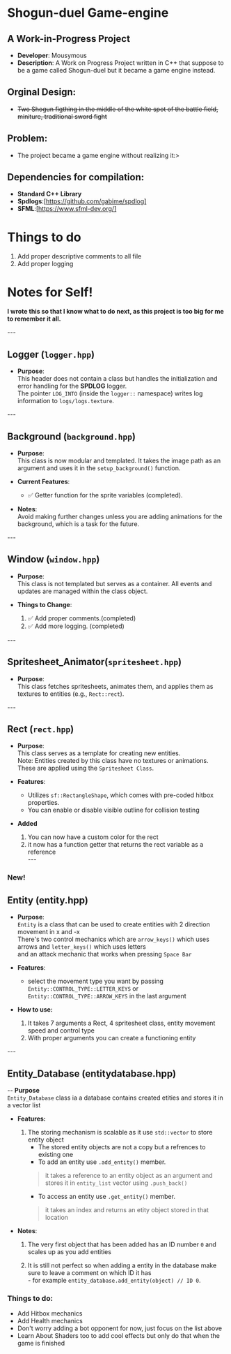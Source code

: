 # Shogun-duel Game-engine 

## A Work-in-Progress Project

- **Developer**: Mousymous<br>
- **Description**: A Work on Progress Project written in C++ that suppose to be a game called Shogun-duel but it became a game engine instead.<br>

## Orginal Design:

- ~~Two Shogun figthing in the middle of the white spot of the battle field, miniture, traditional sword fight~~

## Problem:

- The project became a game engine without realizing it:>

## Dependencies for compilation:

- **Standard C++ Library**<br>
- **Spdlogs**:[https://github.com/gabime/spdlog]<br>
- **SFML**:[https://www.sfml-dev.org/]<br>

# Things to do

1. Add proper descriptive comments to all file<br>
2. Add proper logging<br>

# Notes for Self!<br>

**I wrote this so that I know what to do next, as this project is too big for me to remember it all.**<br>

---<br>

## Logger (`logger.hpp`)<br>

- **Purpose**:<br>
  This header does not contain a class but handles the initialization and error handling for the **SPDLOG** logger.<br>
  The pointer `LOG_INTO` (inside the `logger::` namespace) writes log information to `logs/logs.texture`.<br>

---<br>

## Background (`background.hpp`)<br>

- **Purpose**:<br>
  This class is now modular and templated. It takes the image path as an argument and uses it in the `setup_background()` function.<br>

- **Current Features**:<br>
  - ✅ Getter function for the sprite variables (completed).<br>

- **Notes**:<br>
  Avoid making further changes unless you are adding animations for the background, which is a task for the future.<br>

---<br>

## Window (`window.hpp`)<br>

- **Purpose**:<br>
  This class is not templated but serves as a container. All events and updates are managed within the class object.<br>

- **Things to Change**:<br>
  1. ✅ Add proper comments.(completed)<br>
  2. ✅ Add more logging. (completed)<br>

---<br>

## Spritesheet_Animator(`spritesheet.hpp`)<br>

- **Purpose**:<br>
  This class fetches spritesheets, animates them, and applies them as textures to entities (e.g., `Rect::rect`).<br>


---<br>

## Rect (`rect.hpp`)<br>

- **Purpose**:<br>
  This class serves as a template for creating new entities.<br>
  Note: Entities created by this class have no textures or animations. These are applied using the `Spritesheet Class`.<br>

- **Features**:<br>
  - Utilizes `sf::RectangleShape`, which comes with pre-coded hitbox properties.<br>
  - You can enable or disable visible outline for collision testing 


- **Added**
  1. You can now have a custom color for the rect<br>
  2. it now has a function getter that returns the rect variable as a reference<br>
---<br>

### New! <br>
## Entity (entity.hpp)

- **Purpose**: <br>
    `Entity` is a class that can be used to create entities with 2 direction movement in x and -x <br>
     There's two control mechanics which are `arrow_keys()` which uses arrows and `letter_keys()` which uses letters<br>
     and an attack mechanic that works when pressing `Space Bar`<br>

- **Features**:<br>
    - select the movement type you want by passing ` Entity::CONTROL_TYPE::LETTER_KEYS` or ` Entity::CONTROL_TYPE::ARROW_KEYS` in 
      the last argument

- **How to use:**<br>
     1. It takes 7 arguments a Rect, 4 spritesheet class, entity movement speed and control type<br>
     2. With proper arguments you can create a functioning entity<br>

---<br>

## Entity_Database (entitydatabase.hpp)<br>

-- **Purpose**<br>
   `Entity_Database` class ia a database contains created etities and stores it in a vector list<br>

- **Features:**<br>
     1. The storing mechanism is scalable as it use `std::vector` to store entity object<br>
        - The stored entity objects are not a copy but a refrences to existing one<br>
        - To add an entity use `.add_entity()` member.<br>
         > it takes a reference to an entity object as an argument and stores it in `entity_list` vector using `.push_back()`<br>
        - To access an entity use `.get_entity()` member.<br>
        > it takes an index and returns an etity object stored in that location<br>

- **Notes**:<br>

    1. The very first object that has been added has an ID number `0` and scales up as you add entities<br>

    2. It is still not perfect so when adding a entity in the database make sure to leave a comment on which ID it has<br>
      - for example `entity_database.add_entity(object) // ID 0`.<br>

### Things to do:<br> 
  - Add Hitbox mechanics
  - Add Health mechanics
  - Don't worry adding a bot opponent for now, just focus on the list above
  - Learn About Shaders too to add cool effects but only do that when the game is finished